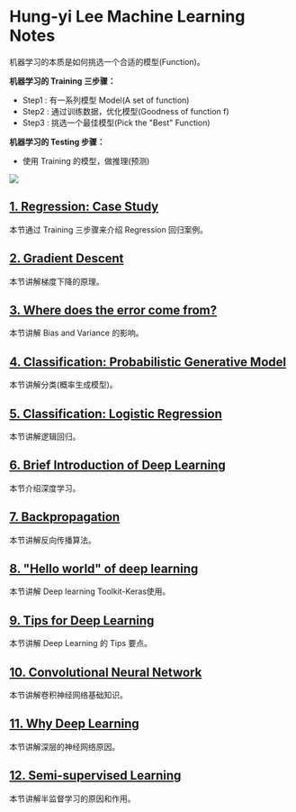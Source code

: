 # Hung-yi Lee Machine Learning Notes

机器学习的本质是如何挑选一个合适的模型(Function)。

**机器学习的 Training 三步骤：**
* Step1 : 有一系列模型 Model(A set of function)
* Step2 : 通过训练数据，优化模型(Goodness of function f)
* Step3 : 挑选一个最佳模型(Pick the "Best" Function)

**机器学习的 Testing 步骤：**

* 使用 Training 的模型，做推理(预测)

![](https://github.com/steveLauwh/DeepLearning-notes/raw/master/Hung-yi%20Lee%20Machine%20Learning%20Notes/image/Framework.PNG)

## [1. Regression: Case Study](https://github.com/steveLauwh/DeepLearning-notes/blob/master/Hung-yi%20Lee%20Machine%20Learning%20Notes/1.%20Regression-Case%20Study.md)

本节通过 Training 三步骤来介绍 Regression 回归案例。

## [2. Gradient Descent](https://github.com/steveLauwh/DeepLearning-notes/blob/master/Hung-yi%20Lee%20Machine%20Learning%20Notes/2.%20Gradient%20Descent.md)

本节讲解梯度下降的原理。

## [3. Where does the error come from?](https://github.com/steveLauwh/DeepLearning-notes/blob/master/Hung-yi%20Lee%20Machine%20Learning%20Notes/3.%20Where%20does%20the%20error%20come%20from.md)

本节讲解 Bias and Variance 的影响。

## [4. Classification: Probabilistic Generative Model](https://github.com/steveLauwh/DeepLearning-notes/blob/master/Hung-yi%20Lee%20Machine%20Learning%20Notes/4.%20Classification-Probabilistic%20Generative%20Model.md)

本节讲解分类(概率生成模型)。

## [5. Classification: Logistic Regression](https://github.com/steveLauwh/DeepLearning-notes/blob/master/Hung-yi%20Lee%20Machine%20Learning%20Notes/5.%20Classification-Logistic%20Regression.md)

本节讲解逻辑回归。

## [6. Brief Introduction of Deep Learning](https://github.com/steveLauwh/DeepLearning-notes/blob/master/Hung-yi%20Lee%20Machine%20Learning%20Notes/6.%20Brief%20Introduction%20of%20Deep%20Learning.md)

本节介绍深度学习。

## [7. Backpropagation](https://github.com/steveLauwh/DeepLearning-notes/blob/master/Hung-yi%20Lee%20Machine%20Learning%20Notes/7.%20Backpropagation.md)

本节讲解反向传播算法。

## [8. "Hello world" of deep learning](https://github.com/steveLauwh/DeepLearning-notes/blob/master/Hung-yi%20Lee%20Machine%20Learning%20Notes/8.%20Hello%20world%20of%20deep%20learning.md)

本节讲解 Deep learning Toolkit-Keras使用。

## [9. Tips for Deep Learning](https://github.com/steveLauwh/DeepLearning-notes/blob/master/Hung-yi%20Lee%20Machine%20Learning%20Notes/9.%20Tips%20for%20deep%20learning.md)

本节讲解 Deep Learning 的 Tips 要点。

## [10. Convolutional Neural Network](https://github.com/steveLauwh/DeepLearning-notes/blob/master/Hung-yi%20Lee%20Machine%20Learning%20Notes/10.%20Convolutional%20Neural%20Network.md)

本节讲解卷积神经网络基础知识。

## [11. Why Deep Learning](https://github.com/steveLauwh/DeepLearning-notes/blob/master/Hung-yi%20Lee%20Machine%20Learning%20Notes/11.%20Why%20Deep%20Learning.md)

本节讲解深层的神经网络原因。

## [12. Semi-supervised Learning](https://github.com/steveLauwh/DeepLearning-notes/blob/master/Hung-yi%20Lee%20Machine%20Learning%20Notes/12.%20Semi-supervised%20Learning.md)

本节讲解半监督学习的原因和作用。

